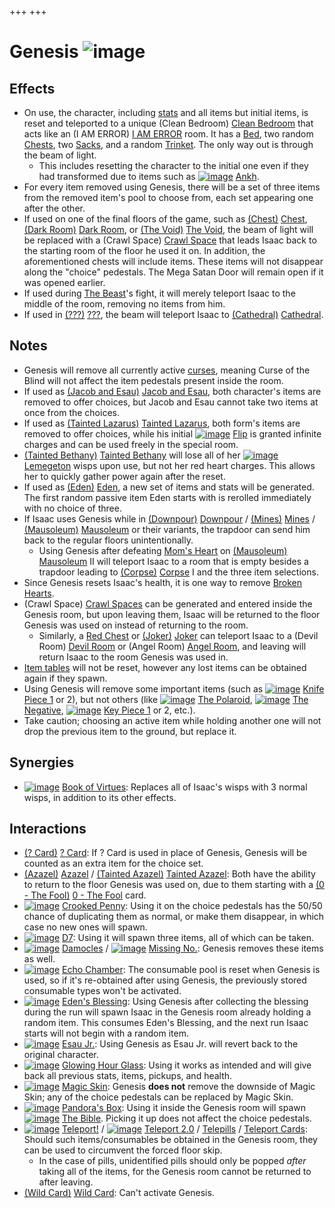 +++
+++

 # Genesis ![image](/image/Genesis.png) 

Effects
---------


* On use, the character, including [stats](/wiki/Attributes "Attributes") and all items but initial items, is reset and teleported to a unique (Clean Bedroom) [Clean Bedroom](/wiki/Clean_Bedroom "Clean Bedroom") that acts like an (I AM ERROR) [I AM ERROR](/wiki/I_AM_ERROR "I AM ERROR") room. It has a [Bed](/wiki/Bed "Bed"), two random [Chests](/wiki/Chest "Chest"), two [Sacks](/wiki/Sack "Sack"), and a random [Trinket](/wiki/Trinket "Trinket"). The only way out is through the beam of light.
	+ This includes resetting the character to the initial one even if they had transformed due to items such as [![image](/image/Ankh.png)](/wiki/Ankh "Ankh") [Ankh](/wiki/Ankh "Ankh").
* For every item removed using Genesis, there will be a set of three items from the removed item's pool to choose from, each set appearing one after the other.
* If used on one of the final floors of the game, such as [(Chest)](/wiki/Chest_(Floor) "Chest") [Chest](/wiki/Chest_(Floor) "Chest (Floor)"), [(Dark Room)](/wiki/Dark_Room "Dark Room") [Dark Room](/wiki/Dark_Room "Dark Room"), or [(The Void)](/wiki/The_Void "The Void") [The Void](/wiki/The_Void "The Void"), the beam of light will be replaced with a (Crawl Space) [Crawl Space](/wiki/Crawl_Space "Crawl Space") that leads Isaac back to the starting room of the floor he used it on. In addition, the aforementioned chests will include items. These items will not disappear along the "choice" pedestals. The Mega Satan Door will remain open if it was opened earlier.
* If used during [The Beast](/wiki/The_Beast "The Beast")'s fight, it will merely teleport Isaac to the middle of the room, removing no items from him.
* If used in [(???)](/wiki/%3F%3F%3F_(Floor) "???") [???](/wiki/%3F%3F%3F_(Floor) "??? (Floor)"), the beam will teleport Isaac to [(Cathedral)](/wiki/Cathedral "Cathedral") [Cathedral](/wiki/Cathedral "Cathedral").


Notes
-------


* Genesis will remove all currently active [curses](/wiki/Curses "Curses"), meaning Curse of the Blind will not affect the item pedestals present inside the room.
* If used as  [(Jacob and Esau)](/wiki/Jacob_and_Esau "Jacob and Esau") [Jacob and Esau](/wiki/Jacob_and_Esau "Jacob and Esau"), both character's items are removed to offer choices, but Jacob and Esau cannot take two items at once from the choices.
* If used as  [(Tainted Lazarus)](/wiki/Tainted_Lazarus "Tainted Lazarus") [Tainted Lazarus](/wiki/Tainted_Lazarus "Tainted Lazarus"), both form's items are removed to offer choices, while his initial [![image](/image/Flip.png)](/wiki/Flip "Flip") [Flip](/wiki/Flip "Flip") is granted infinite charges and can be used freely in the special room.
* [(Tainted Bethany)](/wiki/Tainted_Bethany "Tainted Bethany") [Tainted Bethany](/wiki/Tainted_Bethany "Tainted Bethany") will lose all of her [![image](/image/Lemegeton.png)](/wiki/Lemegeton "Lemegeton") [Lemegeton](/wiki/Lemegeton "Lemegeton") wisps upon use, but not her red heart charges. This allows her to quickly gather power again after the reset.
* If used as  [(Eden)](/wiki/Eden "Eden") [Eden](/wiki/Eden "Eden"), a new set of items and stats will be generated. The first random passive item Eden starts with is rerolled immediately with no choice of three.
* If Isaac uses Genesis while in [(Downpour)](/wiki/Downpour "Downpour") [Downpour](/wiki/Downpour "Downpour") / [(Mines)](/wiki/Mines "Mines") [Mines](/wiki/Mines "Mines") / [(Mausoleum)](/wiki/Mausoleum "Mausoleum") [Mausoleum](/wiki/Mausoleum "Mausoleum") or their variants, the trapdoor can send him back to the regular floors unintentionally.
	+ Using Genesis after defeating [Mom's Heart](/wiki/Mom%27s_Heart "Mom's Heart") on [(Mausoleum)](/wiki/Mausoleum "Mausoleum") [Mausoleum](/wiki/Mausoleum "Mausoleum") II will teleport Isaac to a room that is empty besides a trapdoor leading to [(Corpse)](/wiki/Corpse "Corpse") [Corpse](/wiki/Corpse "Corpse") I and the three item selections.
* Since Genesis resets Isaac's health, it is one way to remove [Broken Hearts](/wiki/Health#Broken_Hearts "Health").
* (Crawl Space) [Crawl Spaces](/wiki/Crawl_Space "Crawl Space") can be generated and entered inside the Genesis room, but upon leaving them, Isaac will be returned to the floor Genesis was used on instead of returning to the room.
	+ Similarly, a [Red Chest](/wiki/Chests#Red_Chest "Chests") or [(Joker)](/wiki/Cards_and_Runes "Joker") [Joker](/wiki/Cards_and_Runes "Cards and Runes") can teleport Isaac to a (Devil Room) [Devil Room](/wiki/Devil_Room "Devil Room") or (Angel Room) [Angel Room](/wiki/Angel_Room "Angel Room"), and leaving will return Isaac to the room Genesis was used in.
* [Item tables](/wiki/Item_Pool "Item Pool") will not be reset, however any lost items can be obtained again if they spawn.
* Using Genesis will remove some important items (such as [![image](/image/Knife_Piece_1.png)](/wiki/Knife_Piece_1 "Knife Piece 1") [Knife Piece 1](/wiki/Knife_Piece_1 "Knife Piece 1") or 2), but not others (like [![image](/image/The_Polaroid.png)](/wiki/The_Polaroid "The Polaroid") [The Polaroid](/wiki/The_Polaroid "The Polaroid"), [![image](/image/The_Negative.png)](/wiki/The_Negative "The Negative") [The Negative](/wiki/The_Negative "The Negative"), [![image](/image/Key_Piece_1.png)](/wiki/Key_Piece_1 "Key Piece 1") [Key Piece 1](/wiki/Key_Piece_1 "Key Piece 1") or 2, etc.).
* Take caution; choosing an active item while holding another one will not drop the previous item to the ground, but replace it.


Synergies
-----------


* [![image](/image/Book_of_Virtues.png)](/wiki/Book_of_Virtues "Book of Virtues") [Book of Virtues](/wiki/Book_of_Virtues "Book of Virtues"): Replaces all of Isaac's wisps with 3 normal wisps, in addition to its other effects.


Interactions
--------------


* [(? Card)](/wiki/%3F_Card "? Card") [? Card](/wiki/%3F_Card "? Card"): If ? Card is used in place of Genesis, Genesis will be counted as an extra item for the choice set.
* [(Azazel)](/wiki/Azazel "Azazel") [Azazel](/wiki/Azazel "Azazel") /  [(Tainted Azazel)](/wiki/Tainted_Azazel "Tainted Azazel") [Tainted Azazel](/wiki/Tainted_Azazel "Tainted Azazel"): Both have the ability to return to the floor Genesis was used on, due to them starting with a [(0 - The Fool)](/wiki/Cards_and_Runes "0 - The Fool") [0 - The Fool](/wiki/Cards_and_Runes "Cards and Runes") card.
* [![image](/image/Crooked_Penny.png)](/wiki/Crooked_Penny "Crooked Penny") [Crooked Penny](/wiki/Crooked_Penny "Crooked Penny"): Using it on the choice pedestals has the 50/50 chance of duplicating them as normal, or make them disappear, in which case no new ones will spawn.
* [![image](/image/D7.png)](/wiki/D7 "D7") [D7](/wiki/D7 "D7"): Using it will spawn three items, all of which can be taken.
* [![image](/image/Damocles.png)](/wiki/Damocles "Damocles") [Damocles](/wiki/Damocles "Damocles") / [![image](/image/Missing_No..png)](/wiki/Missing_No. "Missing No.") [Missing No.](/wiki/Missing_No. "Missing No."): Genesis removes these items as well.
* [![image](/image/Echo_Chamber.png)](/wiki/Echo_Chamber "Echo Chamber") [Echo Chamber](/wiki/Echo_Chamber "Echo Chamber"): The consumable pool is reset when Genesis is used, so if it's re-obtained after using Genesis, the previously stored consumable types won't be activated.
* [![image](/image/Eden%27s_Blessing.png)](/wiki/Eden%27s_Blessing "Eden's Blessing") [Eden's Blessing](/wiki/Eden%27s_Blessing "Eden's Blessing"): Using Genesis after collecting the blessing during the run will spawn Isaac in the Genesis room already holding a random item. This consumes Eden's Blessing, and the next run Isaac starts will not begin with a random item.
* [![image](/image/Esau_Jr..png)](/wiki/Esau_Jr. "Esau Jr.") [Esau Jr.](/wiki/Esau_Jr. "Esau Jr."): Using Genesis as Esau Jr. will revert back to the original character.
* [![image](/image/Glowing_Hour_Glass.png)](/wiki/Glowing_Hour_Glass "Glowing Hour Glass") [Glowing Hour Glass](/wiki/Glowing_Hour_Glass "Glowing Hour Glass"): Using it works as intended and will give back all previous stats, items, pickups, and health.
* [![image](/image/Magic_Skin.png)](/wiki/Magic_Skin "Magic Skin") [Magic Skin](/wiki/Magic_Skin "Magic Skin"): Genesis **does not** remove the downside of Magic Skin; any of the choice pedestals can be replaced by Magic Skin.
* [![image](/image/Pandora%27s_Box.png)](/wiki/Pandora%27s_Box "Pandora's Box") [Pandora's Box](/wiki/Pandora%27s_Box "Pandora's Box"): Using it inside the Genesis room will spawn [![image](/image/The_Bible.png)](/wiki/The_Bible "The Bible") [The Bible](/wiki/The_Bible "The Bible"). Picking it up does not affect the choice pedestals.
* [![image](/image/Teleport!.png)](/wiki/Teleport! "Teleport!") [Teleport!](/wiki/Teleport! "Teleport!") / [![image](/image/Teleport_2.0.png)](/wiki/Teleport_2.0 "Teleport 2.0") [Teleport 2.0](/wiki/Teleport_2.0 "Teleport 2.0") / [Telepills](/wiki/Pills "Pills") / [Teleport Cards](/wiki/Cards_and_Runes "Cards and Runes"): Should such items/consumables be obtained in the Genesis room, they can be used to circumvent the forced floor skip.
	+ In the case of pills, unidentified pills should only be popped *after* taking all of the items, for the Genesis room cannot be returned to after leaving.
* [(Wild Card)](/wiki/Cards_and_Runes "Wild Card") [Wild Card](/wiki/Cards_and_Runes "Cards and Runes"): Can't activate Genesis.


